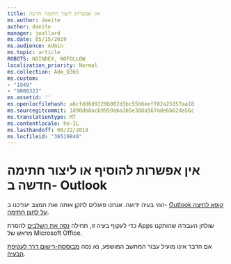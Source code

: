 ```yaml
---
title: אין אפשרות ליצור חתימה חדשה
ms.author: daeite
author: daeite
manager: joallard
ms.date: 05/15/2019
ms.audience: Admin
ms.topic: article
ROBOTS: NOINDEX, NOFOLLOW
localization_priority: Normal
ms.collection: Adm_O365
ms.custom:
- "1949"
- "9000323"
ms.assetid: ''
ms.openlocfilehash: a6cfdd6d9329b002d3bc55b6eeff02a25157aa18
ms.sourcegitcommit: 1d98db8acb9959aba3b5e308a567ade6b62da56c
ms.translationtype: MT
ms.contentlocale: he-IL
ms.lasthandoff: 08/22/2019
ms.locfileid: "36519840"
---
```

# <a name="cannot-add-or-create-a-new-signature-in-outlook"></a>אין אפשרות להוסיף או ליצור חתימה חדשה ב- Outlook

זוהי בעיה ידועה. אנחנו פועלים לתקן אותה ואת המצב יעודכנו ב- [Outlook קופא לחיצה על לחצן חתימה](https://support.office.com/article/c70b36c2-66ca-401c-ab45-f29a46495d02).

כדי לעקוף בעיה זו, תחילה [נסה את השלבים](https://support.office.com/article/c70b36c2-66ca-401c-ab45-f29a46495d02) להסרת Apps שולחן העבודה שהותקנו מראש של Microsoft Office. 

אם הדבר אינו מועיל עבור המחשב המושפע, נא נסה [מבוססת-רישום דרך לעקיפת הבעיה](https://support.office.com/article/c70b36c2-66ca-401c-ab45-f29a46495d02).